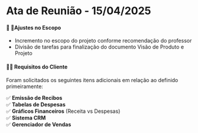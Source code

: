 # Ata de Reunião - 15/04/2025

#### 📌 📌Ajustes no Escopo
- Incremento no escopo do projeto conforme recomendação do professor
- Divisão de tarefas para finalização do documento Visão de Produto e Projeto

#### 📌📌 Requisitos do Cliente
Foram solicitados os seguintes itens adicionais em relação ao definido primeiramente:

✅ **Emissão de Recibos**  
✅ **Tabelas de Despesas**  
✅ **Gráficos Financeiros** (Receita vs Despesas)  
✅ **Sistema CRM**  
✅ **Gerenciador de Vendas**  

